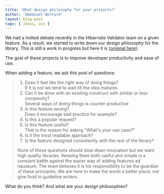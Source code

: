 ```yaml
---
title: 'What design philosophy for your projects?'
author: 'Emmanuel Bernard'
layout: blog-post
tags: [ jboss, oss ]
---
```

We had a hotted debate recently in the Hibernate Validator team on a given feature.
As a result, we started to write down our design philosophy for the library.
This is still a work in progress but here it is ([original here][design]):
  
The goal of these projects is to improve developer productivity and ease of use.
  
When adding a feature, we ask this pool of questions:

> 1. Does it feel like the right way of doing things?  
>    If it is not we tend to wait till the idea matures
> 2. Can it be done with an existing construct with similar or less complexity?  
>    Several ways of doing things is counter productive
> 3. Is this feature wrong?  
>    Does it encourage bad practice for example?
> 4. Is this a popular request?
> 5. Is this feature useful?  
>    That is the reason for asking "What's your use case?"
> 6. Is it the most readable approach?
> 7. Is the feature designed consistently with the rest of the library?
>  
> None of these questions should slow down innovation but we want high quality libraries. Keeping them both useful and simple is a 
> constant battle against the easier way of adding features ad nauseum. The team believes it is his responsibility to be the 
> guardian of these principles. We are here to make the world a better place, not give food to guideline writers.

What do you think? And what are your design philosophies?

[design]: https://community.jboss.org/wiki/DesignPhilosophyOfTheHibernateProjects